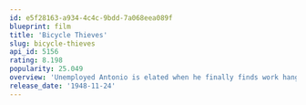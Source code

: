 ```yaml
---
id: e5f28163-a934-4c4c-9bdd-7a068eea089f
blueprint: film
title: 'Bicycle Thieves'
slug: bicycle-thieves
api_id: 5156
rating: 8.198
popularity: 25.049
overview: 'Unemployed Antonio is elated when he finally finds work hanging posters around war-torn Rome. However on his first day, his bicycle—essential to his work—gets stolen. His job is doomed unless he can find the thief. With the help of his son, Antonio combs the city, becoming desperate for justice.'
release_date: '1948-11-24'
---
```

